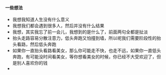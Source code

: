 
#### **一些想法**   

* 我想我知道人生没有什么意义   
* 我想我们都会遇到很多人，然后并没有什么结果   
* 我想，其实我忘了前一会儿，我想到的是什么了，前面两句全都是扯淡 
* 抬头走路容易分散注意力，低头奔跑又怕撞到墙，所以呢我们需要阶段性的抬头看路，然后低头奔跑
* 如果你一直抬头看路看美女，那么你可能走不快，也走不远，如果你一直低头奔跑，有可能没时间看美女，等你想看美女的时候，你已经不大受欢迎了，但是别人喜欢你的钱 
*  